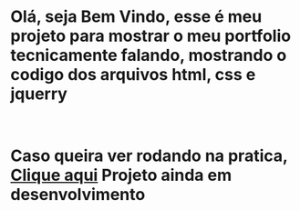 <h1>Olá, seja Bem Vindo, esse é meu projeto para mostrar o meu portfolio tecnicamente falando, mostrando o codigo dos arquivos html, css e jquerry</h1>
<br>
<h1>Caso queira ver rodando na pratica, <a href="https://vitu2.github.io">Clique aqui<a/> Projeto ainda em desenvolvimento</h1>
  
 
